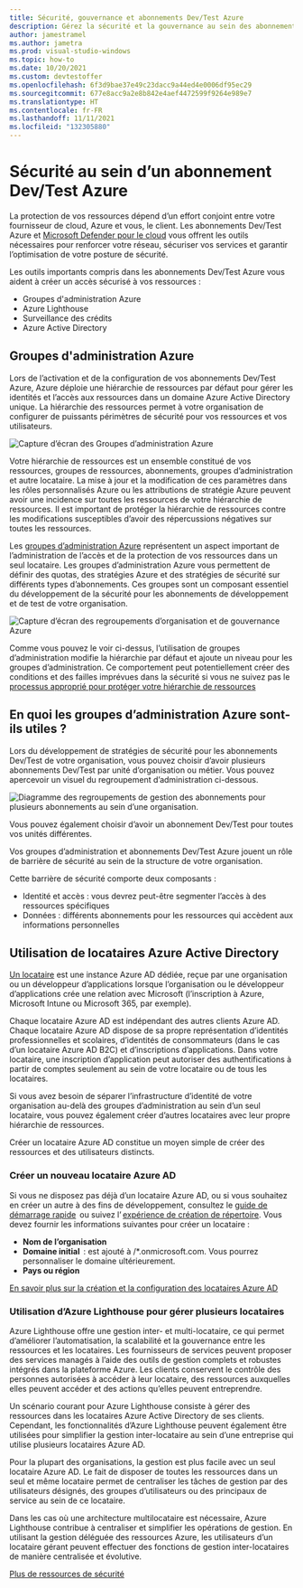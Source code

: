 ```yaml
---
title: Sécurité, gouvernance et abonnements Dev/Test Azure
description: Gérez la sécurité et la gouvernance au sein des abonnements de développement et de test de votre organisation.
author: jamestramel
ms.author: jametra
ms.prod: visual-studio-windows
ms.topic: how-to
ms.date: 10/20/2021
ms.custom: devtestoffer
ms.openlocfilehash: 6f3d9bae37e49c23dacc9a44ed4e0006df95ec29
ms.sourcegitcommit: 677e8acc9a2e8b842e4aef4472599f9264e989e7
ms.translationtype: HT
ms.contentlocale: fr-FR
ms.lasthandoff: 11/11/2021
ms.locfileid: "132305880"
---
```

# <a name="security-within-azure-devtest-subscription"></a>Sécurité au sein d’un abonnement Dev/Test Azure

La protection de vos ressources dépend d’un effort conjoint entre votre fournisseur de cloud, Azure et vous, le client. Les abonnements Dev/Test Azure et [Microsoft Defender pour le cloud](../../security-center/security-center-introduction.md) vous offrent les outils nécessaires pour renforcer votre réseau, sécuriser vos services et garantir l’optimisation de votre posture de sécurité.  

Les outils importants compris dans les abonnements Dev/Test Azure vous aident à créer un accès sécurisé à vos ressources :  

- Groupes d'administration Azure  
- Azure Lighthouse  
- Surveillance des crédits  
- Azure Active Directory  

## <a name="azure-management-groups"></a>Groupes d'administration Azure  

Lors de l’activation et de la configuration de vos abonnements Dev/Test Azure, Azure déploie une hiérarchie de ressources par défaut pour gérer les identités et l’accès aux ressources dans un domaine Azure Active Directory unique. La hiérarchie des ressources permet à votre organisation de configurer de puissants périmètres de sécurité pour vos ressources et vos utilisateurs.  

![Capture d’écran des Groupes d’administration Azure](media/concepts-security-governance-devtest/access-management-groups.png "Hiérarchie de ressources Azure par défaut.")  

Votre hiérarchie de ressources est un ensemble constitué de vos ressources, groupes de ressources, abonnements, groupes d’administration et autre locataire. La mise à jour et la modification de ces paramètres dans les rôles personnalisés Azure ou les attributions de stratégie Azure peuvent avoir une incidence sur toutes les ressources de votre hiérarchie de ressources. Il est important de protéger la hiérarchie de ressources contre les modifications susceptibles d’avoir des répercussions négatives sur toutes les ressources.  

Les [groupes d’administration Azure](../../governance/management-groups/overview.md) représentent un aspect important de l’administration de l’accès et de la protection de vos ressources dans un seul locataire. Les groupes d’administration Azure vous permettent de définir des quotas, des stratégies Azure et des stratégies de sécurité sur différents types d’abonnements. Ces groupes sont un composant essentiel du développement de la sécurité pour les abonnements de développement et de test de votre organisation.  

![Capture d’écran des regroupements d’organisation et de gouvernance Azure](media/concepts-security-governance-devtest/orgs-and-governance.png "Comment les groupes d’administration Azure s’intègrent à la gouvernance globale.")

Comme vous pouvez le voir ci-dessus, l’utilisation de groupes d’administration modifie la hiérarchie par défaut et ajoute un niveau pour les groupes d’administration. Ce comportement peut potentiellement créer des conditions et des failles imprévues dans la sécurité si vous ne suivez pas le [processus approprié pour protéger votre hiérarchie de ressources](../../governance/management-groups/how-to/protect-resource-hierarchy.md)  

## <a name="why-are-azure-management-groups-useful"></a>En quoi les groupes d’administration Azure sont-ils utiles ?  

Lors du développement de stratégies de sécurité pour les abonnements Dev/Test de votre organisation, vous pouvez choisir d’avoir plusieurs abonnements Dev/Test par unité d’organisation ou métier. Vous pouvez apercevoir un visuel du regroupement d’administration ci-dessous.  

![Diagramme des regroupements de gestion des abonnements pour plusieurs abonnements au sein d’une organisation.](media/concepts-security-governance-devtest/access-management-groups.png "Diagramme des regroupements d’administration pour plusieurs abonnements au sein d’une organisation.")  

Vous pouvez également choisir d’avoir un abonnement Dev/Test pour toutes vos unités différentes.  

Vos groupes d’administration et abonnements Dev/Test Azure jouent un rôle de barrière de sécurité au sein de la structure de votre organisation.  

Cette barrière de sécurité comporte deux composants :  

- Identité et accès : vous devrez peut-être segmenter l’accès à des ressources spécifiques  
- Données : différents abonnements pour les ressources qui accèdent aux informations personnelles  

## <a name="using-azure-active-directory-tenants"></a>Utilisation de locataires Azure Active Directory  

[Un locataire](../../active-directory/develop/quickstart-create-new-tenant.md) est une instance Azure AD dédiée, reçue par une organisation ou un développeur d’applications lorsque l’organisation ou le développeur d’applications crée une relation avec Microsoft (l’inscription à Azure, Microsoft Intune ou Microsoft 365, par exemple).  

Chaque locataire Azure AD est indépendant des autres clients Azure AD. Chaque locataire Azure AD dispose de sa propre représentation d’identités professionnelles et scolaires, d’identités de consommateurs (dans le cas d’un locataire Azure AD B2C) et d’inscriptions d’applications. Dans votre locataire, une inscription d’application peut autoriser des authentifications à partir de comptes seulement au sein de votre locataire ou de tous les locataires.  

Si vous avez besoin de séparer l’infrastructure d’identité de votre organisation au-delà des groupes d’administration au sein d’un seul locataire, vous pouvez également créer d’autres locataires avec leur propre hiérarchie de ressources.  

Créer un locataire Azure AD constitue un moyen simple de créer des ressources et des utilisateurs distincts.  

### <a name="create-a-new-azure-ad-tenant"></a>Créer un nouveau locataire Azure AD  

Si vous ne disposez pas déjà d’un locataire Azure AD, ou si vous souhaitez en créer un autre à des fins de développement, consultez le [guide de démarrage rapide](../../active-directory/fundamentals/active-directory-access-create-new-tenant.md)  ou suivez l’ [expérience de création de répertoire](https://portal.azure.com/#create/Microsoft.AzureActiveDirectory). Vous devez fournir les informations suivantes pour créer un locataire :  

- **Nom de l’organisation**  
- **Domaine initial**  : est ajouté à /*.onmicrosoft.com. Vous pourrez personnaliser le domaine ultérieurement.  
- **Pays ou région**  

 [En savoir plus sur la création et la configuration des locataires Azure AD](../../active-directory/develop/quickstart-create-new-tenant.md)  

### <a name="using-azure-lighthouse-to-manage-multiple-tenants"></a>Utilisation d’Azure Lighthouse pour gérer plusieurs locataires  

Azure Lighthouse offre une gestion inter- et multi-locataire, ce qui permet d’améliorer l’automatisation, la scalabilité et la gouvernance entre les ressources et les locataires. Les fournisseurs de services peuvent proposer des services managés à l’aide des outils de gestion complets et robustes intégrés dans la plateforme Azure. Les clients conservent le contrôle des personnes autorisées à accéder à leur locataire, des ressources auxquelles elles peuvent accéder et des actions qu’elles peuvent entreprendre.  

Un scénario courant pour Azure Lighthouse consiste à gérer des ressources dans les locataires Azure Active Directory de ses clients. Cependant, les fonctionnalités d’Azure Lighthouse peuvent également être utilisées pour simplifier la gestion inter-locataire au sein d’une entreprise qui utilise plusieurs locataires Azure AD.  

Pour la plupart des organisations, la gestion est plus facile avec un seul locataire Azure AD. Le fait de disposer de toutes les ressources dans un seul et même locataire permet de centraliser les tâches de gestion par des utilisateurs désignés, des groupes d’utilisateurs ou des principaux de service au sein de ce locataire.  

Dans les cas où une architecture multilocataire est nécessaire, Azure Lighthouse contribue à centraliser et simplifier les opérations de gestion. En utilisant la gestion déléguée des ressources Azure, les utilisateurs d’un locataire gérant peuvent effectuer des fonctions de gestion inter-locataires de manière centralisée et évolutive.  

[Plus de ressources de sécurité](../../security-center/security-center-introduction.md)
